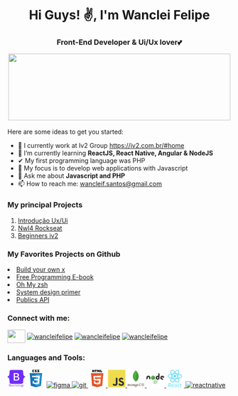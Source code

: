 
  <h1 align="center">Hi Guys! ✌, I'm Wanclei Felipe</h1>
  <h3 align="center">Front-End Developer & Ui/Ux lover💕 </h3>  
  
  <p align="center"><img src="https://static.whow.com.br/wp-content/uploads/2020/03/PUC-Games-Topo.png" height="150" width="500"></p> 


Here are some ideas to get you started:

- 🔭 I currently work at Iv2 Group https://iv2.com.br/#home
- 🌱 I’m currently learning **ReactJS, React Native, Angular & NodeJS**
- ✔ My first programming language was PHP
- 🚀 My focus is to develop web applications with Javascript
- 💬 Ask me about **Javascript and PHP**
- 📫 How to reach me: wancleif.santos@gmail.com

<h3>My principal Projects</h3>

1. [Introdução Ux/Ui](https://github.com/wancla/introduction-ux-ui)
2. [Nwl4 Rockseat](https://github.com/wancla/nlw4-moveit-rockseat)
3. [Beginners iv2](https://github.com/wancla/faculdadeiv2-beginners)


<h3>My Favorites Projects on Github</h3
  
1. [Build your own x](https://github.com/danistefanovic/build-your-own-x)
2. [Free Programming E-book](https://github.com/EbookFoundation/free-programming-books)
3. [Oh My zsh](https://github.com/ohmyzsh/ohmyzsh)
4. [System design primer](https://github.com/donnemartin/system-design-primer)
5. [Publics API](https://github.com/public-apis/public-apis)



<h3 align="left">Connect with me:</h3>
<p align="left">
<a href="https://linkedin.com/in/wancleifelipe" target="blank"><img align="center" src="https://cdn.jsdelivr.net/npm/simple-icons@3.0.1/icons/linkedin.svg" height="30" width="40" /></a>
  <a href="https://www.instagram.com/wanclaf/" target="blank"><img align="center" src="https://cdn.jsdelivr.net/npm/simple-icons@3.0.1/icons/instagram.svg" alt="wancleifelipe" height="30" width="40" /></a>
  <a href="https://www.facebook.com/wanclei.felipe/" target="blank"><img align="center" src="https://cdn.jsdelivr.net/npm/simple-icons@3.0.1/icons/facebook.svg" alt="wancleifelipe" height="30" width="40" /></a>
  <a href="https://twitter.com/Wancla1" target="blank"><img align="center" src="https://cdn.jsdelivr.net/npm/simple-icons@3.0.1/icons/twitter.svg" alt="wancleifelipe" height="30" width="40" /></a>
</p>

<h3 align="left">Languages and Tools:</h3>
<p align="left"> 
  <a href="https://getbootstrap.com" target="_blank"> <img src="https://raw.githubusercontent.com/devicons/devicon/master/icons/bootstrap/bootstrap-plain-wordmark.svg" alt="bootstrap" width="40" height="40"/></a>
  <a href="https://www.w3schools.com/css/" target="_blank"> <img src="https://raw.githubusercontent.com/devicons/devicon/master/icons/css3/css3-original-wordmark.svg" alt="css3" width="40" height="40"/></a> 
  <a href="https://www.figma.com/" target="_blank"> <img src="https://www.vectorlogo.zone/logos/figma/figma-icon.svg" alt="figma" width="40" height="40"/> </a> 
  <a href="https://firebase.google.com/" target="_blank"> <img src="https://www.vectorlogo.zone/logos/git-scm/git-scm-icon.svg" alt="git" width="40" height="40"/> </a>
  <a href="https://www.w3.org/html/" target="_blank"> <img src="https://raw.githubusercontent.com/devicons/devicon/master/icons/html5/html5-original-wordmark.svg" alt="html5" width="40" height="40"/> </a>
  <a href="https://developer.mozilla.org/en-US/docs/Web/JavaScript" target="_blank"> <img src="https://raw.githubusercontent.com/devicons/devicon/master/icons/javascript/javascript-original.svg" alt="javascript" width="40" height="40"/> </a>
  <a href="https://www.mongodb.com/" target="_blank"> <img src="https://raw.githubusercontent.com/devicons/devicon/master/icons/mongodb/mongodb-original-wordmark.svg" alt="mongodb" width="40" height="40"/> </a> <a href="https://nodejs.org" target="_blank"> <img src="https://raw.githubusercontent.com/devicons/devicon/master/icons/nodejs/nodejs-original-wordmark.svg" alt="nodejs" width="40" height="40"/> </a>
  <a href="https://reactjs.org/" target="_blank"> <img src="https://raw.githubusercontent.com/devicons/devicon/master/icons/react/react-original-wordmark.svg" alt="react" width="40" height="40"/> </a> <a href="https://reactnative.dev/" target="_blank"> <img src="https://reactnative.dev/img/header_logo.svg" alt="reactnative" width="40" height="40"/> </a> <a href="https://redux.js.org" target="_blank">  </p>

